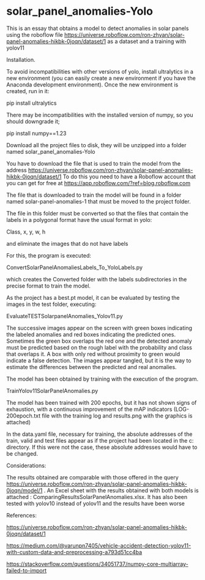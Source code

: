# solar_panel_anomalies-Yolo

This is an essay that obtains a model to detect anomalies in solar panels using the roboflow file https://universe.roboflow.com/ron-zhyan/solar-panel-anomalies-hikbk-0joqn/dataset/1 as a dataset and a training with yolov11

Installation.

To avoid incompatibilities with other versions of yolo, install ultralytics in a new environment (you can easily create a new environment if you have the Anaconda development environment). Once the new environment is created, run in it:

pip install ultralytics

There may be incompatibilities with the installed version of numpy, so you should downgrade it;

pip install numpy==1.23

Download all the project files to disk, they will be unzipped into a folder named solar_panel_anomalies-Yolo

You have to download the file that is used to train the model from the address
https://universe.roboflow.com/ron-zhyan/solar-panel-anomalies-hikbk-0joqn/dataset/1
To do this you need to have a Roboflow account that you can get for free at https://app.roboflow.com/?ref=blog.roboflow.com

The file that is downloaded to train the model will be found in a folder named solar-panel-anomalies-1 that must be moved to the project folder.

The file in this folder must be converted so that the files that contain the labels in a polygonal format have the usual format in yolo:

Class, x, y, w, h

and eliminate the images that do not have labels

For this, the program is executed:

ConvertSolarPanelAnomaliesLabels_To_YoloLabels.py

which creates the Converted folder with the labels subdirectories in the precise format to train the model.

As the project has a best.pt model, it can be evaluated by testing the images in the test folder, executing:

EvaluateTESTSolarpanelAnomalies_Yolov11.py

The successive images appear on the screen with green boxes indicating the labeled anomalies and red boxes indicating the predicted ones. Sometimes the green box overlaps the red one and the detected anomaly must be predicted based on the rough label with the probability and class that overlaps it. A box with only red without proximity to green would indicate a false detection.
The images appear tangled, but it is the way to estimate the differences between the predicted and real anomalies.

The model has been obtained by training with the execution of the program.

TrainYolov11SolarPanelAnomalies.py

The model has been trained with 200 epochs, but it has not shown signs of exhaustion, with a continuous improvement of the mAP indicators (LOG-200epoch.txt file with the training log and results.png with the graphics is attached)

In the data.yaml file, necessary for training, the absolute addresses of the train, valid and test files appear as if the project had been located in the c: directory. If this were not the case, these absolute addresses would have to be changed.

Considerations:

The results obtained are comparable with those offered in the query https://universe.roboflow.com/ron-zhyan/solar-panel-anomalies-hikbk-0joqn/model/1 . An Excel sheet with the results obtained with both models is attached : ComparingResultsSolarPanelAnomalies.xlsx.
It has also been tested with yolov10 instead of yolov11 and the results have been worse

References:

https://universe.roboflow.com/ron-zhyan/solar-panel-anomalies-hikbk-0joqn/dataset/1

https://medium.com/@varunpn7405/vehicle-accident-detection-yolov11-with-custom-data-and-preprocessing-a793d51cc4ba

https://stackoverflow.com/questions/34051737/numpy-core-multiarray-failed-to-import
